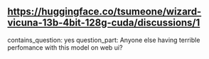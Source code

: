 ## https://huggingface.co/tsumeone/wizard-vicuna-13b-4bit-128g-cuda/discussions/1

contains_question: yes
question_part: Anyone else having terrible perfomance with this model on web ui?